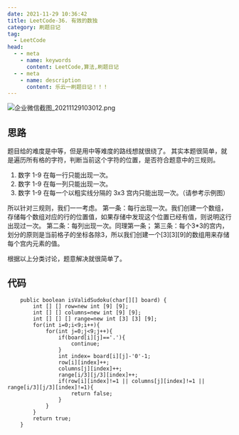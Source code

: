 ```yaml
---
date: 2021-11-29 10:36:42
title: LeetCode-36. 有效的数独
category: 刷题日记
tag:
  - LeetCode
head:
  - - meta
    - name: keywords
      content: LeetCode,算法,刷题日记
  - - meta
    - name: description
      content: 乐云一刷题日记！！！
---
```

![企业微信截图_20211129103012.png](https://www.leyuna.xyz/image/2021-11-29/企业微信截图_20211129103012.png)
## 思路
题目给的难度是中等，但是用中等难度的路线想就很绕了。
其实本题很简单，就是遍历所有格的字符，判断当前这个字符的位置，是否符合题意中的三规则。

1. 数字 1-9 在每一行只能出现一次。
2. 数字 1-9 在每一列只能出现一次。
3. 数字 1-9 在每一个以粗实线分隔的 3x3 宫内只能出现一次。（请参考示例图）

所以针对三规则，我们一一考虑。
第一条：每行出现一次。我们创建一个数组，存储每个数组对应的行的位置值，如果存储中发现这个位置已经有值，则说明这行出现过一次。
第二条：每列出现一次。同理第一条；
第三条：每个3*3的宫内，划分的原则是当前格子的坐标各除3，所以我们创建一个[3][3][9]的数组用来存储每个宫内元素的值。

根据以上分类讨论，题意解决就很简单了。

## 代码
```
    public boolean isValidSudoku(char[][] board) {
        int [] [] row=new int [9] [9];
        int [] [] columns=new int [9] [9];
        int [] [] [] range=new int [3] [3] [9];
        for(int i=0;i<9;i++){
            for(int j=0;j<9;j++){
                if(board[i][j]=='.'){
                    continue;
                }
                int index= board[i][j]-'0'-1;
                row[i][index]++;
                columns[j][index]++;
                range[i/3][j/3][index]++;
                if(row[i][index]!=1 || columns[j][index]!=1 || range[i/3][j/3][index]!=1){
                    return false;
                }
            }
        }
        return true;
    }
```
